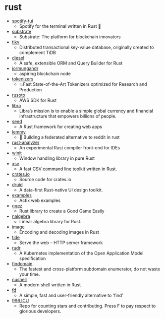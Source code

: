 # rust
- [spotify-tui](https://github.com/Rigellute/spotify-tui)
  - Spotify for the terminal written in Rust 🚀
- [substrate](https://github.com/paritytech/substrate)
  - Substrate: The platform for blockchain innovators
- [tikv](https://github.com/tikv/tikv)
  - Distributed transactional key-value database, originally created to complement TiDB
- [diesel](https://github.com/diesel-rs/diesel)
  - A safe, extensible ORM and Query Builder for Rust
- [jormungandr](https://github.com/input-output-hk/jormungandr)
  - aspiring blockchain node
- [tokenizers](https://github.com/huggingface/tokenizers)
  - 💥Fast State-of-the-Art Tokenizers optimized for Research and Production
- [rusoto](https://github.com/rusoto/rusoto)
  - AWS SDK for Rust
- [libra](https://github.com/libra/libra)
  - Libra’s mission is to enable a simple global currency and financial infrastructure that empowers billions of people.
- [seed](https://github.com/seed-rs/seed)
  - A Rust framework for creating web apps
- [lemmy](https://github.com/dessalines/lemmy)
  - 🐀 Building a federated alternative to reddit in rust
- [rust-analyzer](https://github.com/rust-analyzer/rust-analyzer)
  - An experimental Rust compiler front-end for IDEs
- [winit](https://github.com/rust-windowing/winit)
  - Window handling library in pure Rust
- [xsv](https://github.com/BurntSushi/xsv)
  - A fast CSV command line toolkit written in Rust.
- [crates.io](https://github.com/rust-lang/crates.io)
  - Source code for crates.io
- [druid](https://github.com/xi-editor/druid)
  - A data-first Rust-native UI design toolkit.
- [examples](https://github.com/actix/examples)
  - Actix web examples
- [ggez](https://github.com/ggez/ggez)
  - Rust library to create a Good Game Easily
- [nalgebra](https://github.com/rustsim/nalgebra)
  - Linear algebra library for Rust.
- [image](https://github.com/image-rs/image)
  - Encoding and decoding images in Rust
- [tide](https://github.com/http-rs/tide)
  - Serve the web – HTTP server framework
- [rudr](https://github.com/oam-dev/rudr)
  - A Kubernetes implementation of the Open Application Model specification
- [findomain](https://github.com/Edu4rdSHL/findomain)
  - The fastest and cross-platform subdomain enumerator, do not waste your time.
- [nushell](https://github.com/nushell/nushell)
  - A modern shell written in Rust
- [fd](https://github.com/sharkdp/fd)
  - A simple, fast and user-friendly alternative to 'find'
- [996.ICU](https://github.com/996icu/996.ICU)
  - Repo for counting stars and contributing. Press F to pay respect to glorious developers.
